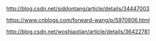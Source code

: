http://blog.csdn.net/siddontang/article/details/34447003

https://www.cnblogs.com/forward-wang/p/5970806.html

http://blog.csdn.net/woshiaotian/article/details/36422781